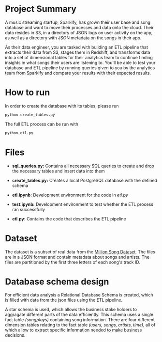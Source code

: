 # Project Summary

A music streaming startup, Sparkify, has grown their user base and song database and want to move their processes and data onto the cloud. Their data resides in S3, in a directory of JSON logs on user activity on the app, as well as a directory with JSON metadata on the songs in their app.

As their data engineer, you are tasked with building an ETL pipeline that extracts their data from S3, stages them in Redshift, and transforms data into a set of dimensional tables for their analytics team to continue finding insights in what songs their users are listening to. You'll be able to test your database and ETL pipeline by running queries given to you by the analytics team from Sparkify and compare your results with their expected results.

# How to run

In order to create the database with its tables, please run

```bash
python create_tables.py
```

The full ETL process can be run with

```bash
python etl.py
```

# Files

- **sql_queries.py:** Contains all necessary SQL queries to create and drop the necessary tables and insert data into them

- **create_tables.py:** Creates a local PostgreSQL database with the defined schema

- **etl.ipynb:** Development environment for the code in _etl<span></span>.py_

- **test.ipynb:** Development environment to test whether the ETL process ran successfully

- **etl<span></span>.py:** Contains the code that describes the ETL pipeline

# Dataset

The dataset is a subset of real data from the [Million Song Dataset](http://millionsongdataset.com/). The files are in a JSON format and contain metadata about songs and artists. The files are partitioned by the first three letters of each song's track ID.

# Database schema design

For efficient data analysis a Relational Database Schema is created, which is filled with data from the json files using the ETL pipeline.

A star schema is used, which allows the business stake holders to aggragate different parts of the data efficiently. This schema uses a single fact table _(songplays)_ containing song information. There are four different dimension tables relating to the fact table _(users, songs, artists, time)_, all of which allow to extract specific information needed to make business decisions.
